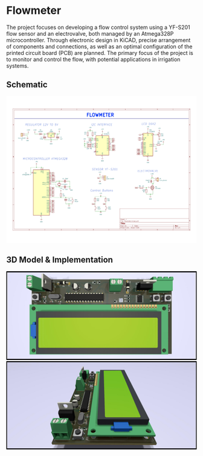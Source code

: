 # Flowmeter
The project focuses on developing a flow control system using a YF-S201 flow sensor and an electrovalve, both managed by an Atmega328P microcontroller. Through electronic design in KiCAD, precise arrangement of components and connections, as well as an optimal configuration of the printed circuit board (PCB) are planned. The primary focus of the project is to monitor and control the flow, with potential applications in irrigation systems.

## Schematic
![Schematic](https://github.com/ChrisGuevara-Dev/flowmeter/blob/main/img/Schematic.jpg?raw=true)

## 3D Model & Implementation
![Front](https://github.com/ChrisGuevara-Dev/flowmeter/blob/main/img/flowmeter.jpg?raw=true)
![Side](https://github.com/ChrisGuevara-Dev/flowmeter/blob/main/img/2flowmeter.jpg?raw=true)
